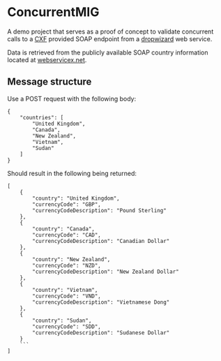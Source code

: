 # ConcurrentMIG

A demo project that serves as a proof of concept to validate concurrent calls to a [CXF](http://cxf.apache.org/) 
provided SOAP endpoint from a [dropwizard](http://www.dropwizard.io/1.2.0/docs/) web service.

Data is retrieved from the publicly available SOAP country information located at [webservicex.net](http://www.webservicex.com/new/Home/Index).

## Message structure

Use a POST request with the following body:

```
{
    "countries": [
        "United Kingdom",
        "Canada",
        "New Zealand",
        "Vietnam",
        "Sudan"
    ]
}
```

Should result in the following being returned:

```
[
    {
        "country": "United Kingdom",
        "currencyCode": "GBP",
        "currencyCodeDescription": "Pound Sterling"
    },
    {
        "country": "Canada",
        "currencyCode": "CAD",
        "currencyCodeDescription": "Canadian Dollar"
    },
    {
        "country": "New Zealand",
        "currencyCode": "NZD",
        "currencyCodeDescription": "New Zealand Dollar"
    },
    {
        "country": "Vietnam",
        "currencyCode": "VND",
        "currencyCodeDescription": "Vietnamese Dong"
    },
    {
        "country": "Sudan",
        "currencyCode": "SDD",
        "currencyCodeDescription": "Sudanese Dollar"
    }
    ```
]